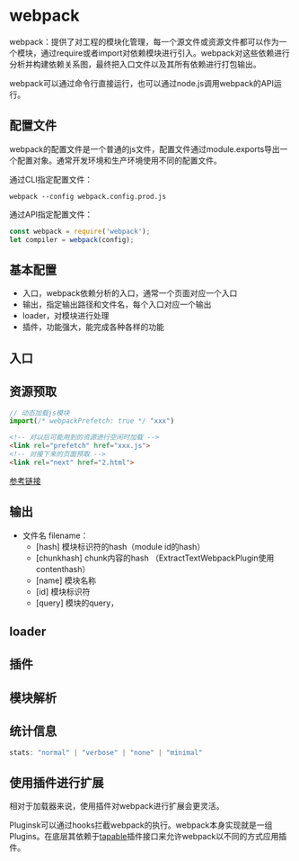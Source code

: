 # webpack

webpack：提供了对工程的模块化管理，每一个源文件或资源文件都可以作为一个模块，通过require或者import对依赖模块进行引入。webpack对这些依赖进行分析并构建依赖关系图，最终把入口文件以及其所有依赖进行打包输出。

webpack可以通过命令行直接运行，也可以通过node.js调用webpack的API运行。

## 配置文件

webpack的配置文件是一个普通的js文件，配置文件通过module.exports导出一个配置对象。通常开发环境和生产环境使用不同的配置文件。

通过CLI指定配置文件：

`webpack --config webpack.config.prod.js`

通过API指定配置文件：

```javascript
const webpack = require('webpack');
let compiler = webpack(config);
```

## 基本配置

- 入口，webpack依赖分析的入口，通常一个页面对应一个入口
- 输出，指定输出路径和文件名，每个入口对应一个输出
- loader，对模块进行处理
- 插件，功能强大，能完成各种各样的功能

## 入口

## 资源预取
```JavaScript
// 动态加载js模块
import(/* webpackPrefetch: true */ "xxx")
```

```html
<!-- 对以后可能用到的资源进行空闲时加载 -->
<link rel="prefetch" href="xxx.js">
<!-- 对接下来的页面预取 -->
<link rel="next" href="2.html">
```

[参考链接](https://medium.com/webpack/link-rel-prefetch-preload-in-webpack-51a52358f84c)

## 输出

- 文件名 filename：
  + [hash] 模块标识符的hash（module id的hash）
  + [chunkhash] chunk内容的hash （ExtractTextWebpackPlugin使用contenthash）
  + [name] 模块名称
  + [id] 模块标识符
  + [query] 模块的query，

## loader

## 插件

## 模块解析



## 统计信息

```JavaScript
stats: "normal" | "verbose" | "none" | "minimal"
```


## 使用插件进行扩展

相对于加载器来说，使用插件对webpack进行扩展会更灵活。

Pluginsk可以通过hooks拦截webpack的执行。webpack本身实现就是一组Plugins。在底层其依赖于[tapable](https://www.npmjs.com/package/tapable)插件接口来允许webpack以不同的方式应用插件。

